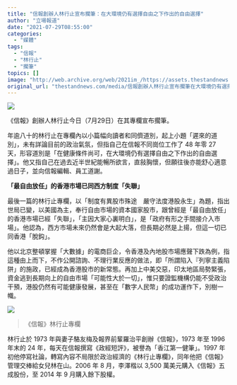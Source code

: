 ```yaml
---
title: "信報創辦人林行止宣布擱筆：在大環境仍有選擇自由之下作出的自由選擇"
author: "立場報道"
date: "2021-07-29T08:55:00"
categories:
  - "媒體"
tags:
  - "信報"
  - "林行止"
  - "擱筆"
topics: []
image: "http://web.archive.org/web/2021im_/https://assets.thestandnews.com/media/photos/6-02_copy_nAApViw.png"
original_url: "thestandnews.com/media/信報創辦人林行止宣布擱筆在大環境仍有選擇自由之下作出的自由選擇"
---
```

![](http://web.archive.org/web/2021im_/https://assets.thestandnews.com/media/photos/6-02_copy_nAApViw.png)

《信報》創辦人林行止今日（7月29日）在其專欄宣布擱筆。

年逾八十的林行止在專欄內以小篇幅向讀者和同儕道別，起上小題「遲來的道別」，未有詳論目前的政治氣氛，但指自己在信報不同崗位工作了 48 年零 27 天，形容道別是「在健康條件尚可，在大環境仍有選擇自由之下作出的自由選擇」。他又指自己在過去近半世紀能暢所欲言，直敍胸懷，但願往後亦能舒心適意過日子，並向信報編輯、員工道謝。

**「最自由放任」的香港市場已同西方制度「失聯」**

最後一篇的林行止專欄，以「制度有異股市殊途　嚴守法度港股永生」為題，指出世局已變，以美國為主，奉行自由市場的資本國家股市，跟曾經是「最自由放任」的香港市場已經「失聯」，「主因大家心裏明白」，是「政府有形之手間接介入市場」。他認為，西方市場未來仍然會是大起大落，但長期必然是上揚，但這一切已同香港「脫鈎」。

他以北京整頓掌握「大數據」的電商巨企，令香港及內地股市場應聲下跌為例，指這種由上而下，不作公開諮詢、不理行業反應的做法，即「所謂陷入『列寧主義陷阱」的施政，已經成為香港股市的新常態。再加上中美交惡，印太地區局勢緊張，資金逃到長期向上的自由市場「可能性大於一切」，惟只要證監機構仍能不受政治干預，港股仍然有可能健康發展，甚至在「數字人民幣」的成功運作下，別樹一幟。

![](http://web.archive.org/web/2021im_/https://assets.thestandnews.com/media/photos/IMG_1363_copy.png)
> 《信報》林行止專欄

林行止於 1973 年與妻子駱友梅及報界前輩羅治平創辦《信報》，1973 年至 1996 年末的 24 年，每天在信報撰寫《政經短評》，被譽為「香江第一健筆」。1997 年初他停寫社論，轉寫內容不局限於政治經濟的《林行止專欄》，同年他把《信報》管理交棒給女兒林在山。2006 年 8 月，李澤楷以 3,500 萬美元購入《信報》五成股份，至 2014 年 9 月購入餘下股權。